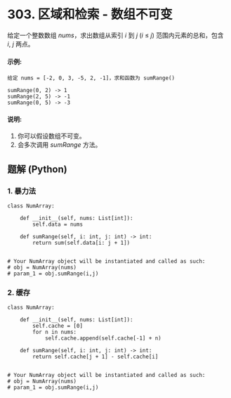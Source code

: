 # 303. 区域和检索 - 数组不可变
给定一个整数数组  *nums*，求出数组从索引 *i* 到 *j*  (*i* ≤ *j*) 范围内元素的总和，包含 *i*,  *j* 两点。

#### 示例:
```
给定 nums = [-2, 0, 3, -5, 2, -1]，求和函数为 sumRange()

sumRange(0, 2) -> 1
sumRange(2, 5) -> -1
sumRange(0, 5) -> -3
```

#### 说明:
1. 你可以假设数组不可变。
2. 会多次调用 *sumRange* 方法。

## 题解 (Python)

### 1. 暴力法
```Python3
class NumArray:

    def __init__(self, nums: List[int]):
        self.data = nums

    def sumRange(self, i: int, j: int) -> int:
        return sum(self.data[i: j + 1])


# Your NumArray object will be instantiated and called as such:
# obj = NumArray(nums)
# param_1 = obj.sumRange(i,j)
```

### 2. 缓存
```Python3
class NumArray:

    def __init__(self, nums: List[int]):
        self.cache = [0]
        for n in nums:
            self.cache.append(self.cache[-1] + n)

    def sumRange(self, i: int, j: int) -> int:
        return self.cache[j + 1] - self.cache[i]


# Your NumArray object will be instantiated and called as such:
# obj = NumArray(nums)
# param_1 = obj.sumRange(i,j)
```
